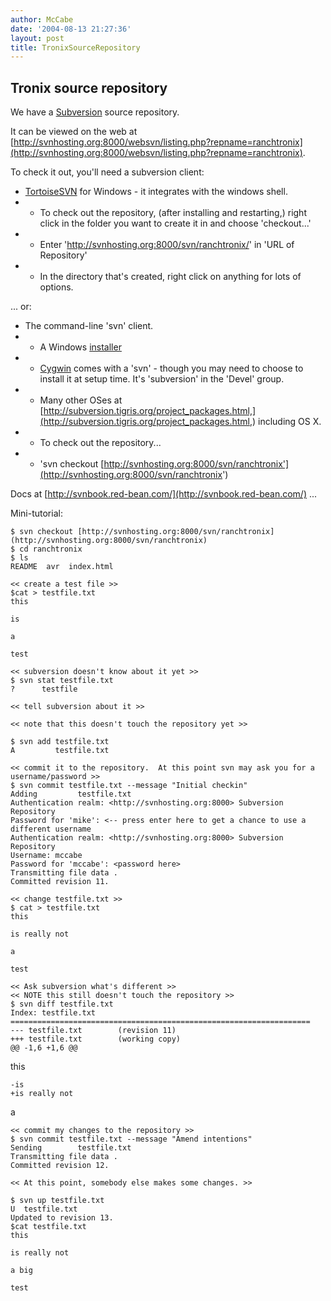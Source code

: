 ```yaml
---
author: McCabe
date: '2004-08-13 21:27:36'
layout: post
title: TronixSourceRepository
---
```


## Tronix source repository

We have a [Subversion](http://subversion.tigris.org) source repository.

It can be viewed on the web at [http://svnhosting.org:8000/websvn/listing.php?repname=ranchtronix](http://svnhosting.org:8000/websvn/listing.php?repname=ranchtronix).

To check it out, you'll need a subversion client:

* [TortoiseSVN](http://tortoisesvn.tigris.org/) for Windows - it integrates with the windows shell.
* * To check out the repository, (after installing and restarting,) right click in the folder you want to create it in and choose 'checkout...'
* * Enter 'http://svnhosting.org:8000/svn/ranchtronix/' in 'URL of Repository'
* * In the directory that's created, right click on anything for lots of options.

... or:

* The command-line 'svn' client.
* * A Windows [installer](http://subversion.tigris.org/files/documents/15/14958/svn-1.0.6-setup.exe)
* * [Cygwin](http://cygwin.org) comes with a 'svn' - though you may need to choose to install it at setup time.  It's 'subversion' in the 'Devel' group.
* * Many other OSes at [http://subversion.tigris.org/project_packages.html,](http://subversion.tigris.org/project_packages.html,) including OS X.
* * To check out the repository...
* * 'svn checkout [http://svnhosting.org:8000/svn/ranchtronix'](http://svnhosting.org:8000/svn/ranchtronix')

Docs at [http://svnbook.red-bean.com/](http://svnbook.red-bean.com/) ...

Mini-tutorial:

    $ svn checkout [http://svnhosting.org:8000/svn/ranchtronix](http://svnhosting.org:8000/svn/ranchtronix)
    $ cd ranchtronix
    $ ls
    README  avr  index.html
 
    << create a test file >>
    $cat > testfile.txt
    this
   
    is
  
    a
 
    test
 
    << subversion doesn't know about it yet >>
    $ svn stat testfile.txt
    ?      testfile
 
    << tell subversion about it >>
 
    << note that this doesn't touch the repository yet >>
 
    $ svn add testfile.txt
    A         testfile.txt

    << commit it to the repository.  At this point svn may ask you for a username/password >>
    $ svn commit testfile.txt --message "Initial checkin"
    Adding         testfile.txt
    Authentication realm: <http://svnhosting.org:8000> Subversion Repository
    Password for 'mike': <-- press enter here to get a chance to use a different username
    Authentication realm: <http://svnhosting.org:8000> Subversion Repository
    Username: mccabe
    Password for 'mccabe': <password here>
    Transmitting file data .
    Committed revision 11.
 
    << change testfile.txt >>
    $ cat > testfile.txt
    this
 
    is really not
 
    a
 
    test
 
    << Ask subversion what's different >>
    << NOTE this still doesn't touch the repository >>
    $ svn diff testfile.txt
    Index: testfile.txt
    ===================================================================
    --- testfile.txt        (revision 11)
    +++ testfile.txt        (working copy)
    @@ -1,6 +1,6 @@
  this
  
    -is
    +is really not
  
  a
 
    << commit my changes to the repository >>
    $ svn commit testfile.txt --message "Amend intentions"
    Sending        testfile.txt
    Transmitting file data .
    Committed revision 12.
 
    << At this point, somebody else makes some changes. >>
 
    $ svn up testfile.txt 
    U  testfile.txt
    Updated to revision 13.
    $cat testfile.txt
    this
 
    is really not
 
    a big
 
    test
